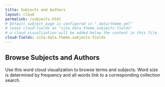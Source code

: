 ```yaml
---
title: Subjects and Authors
layout: cloud
permalink: /subjects.html
# Default subject page is configured in "_data/theme.yml"
# leave cloud-fields as "site.data.theme.subjects-fields"
# a cloud visualization will be added below the content in this file
cloud-fields: site.data.theme.subjects-fields
---
```


## Browse Subjects and Authors

Use this word cloud visualization to browse terms and subjects.
Word size is determined by frequency and all words link to a corresponding collection search.
